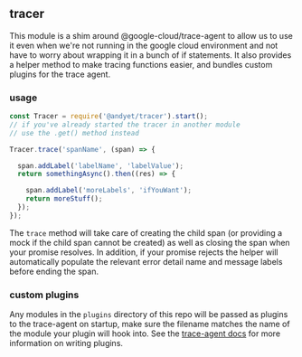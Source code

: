 ## tracer

This module is a shim around @google-cloud/trace-agent to allow us to use it even when we're not running in the google cloud environment and not have to worry about wrapping it in a bunch of if statements. It also provides a helper method to make tracing functions easier, and bundles custom plugins for the trace agent.

### usage

```js
const Tracer = require('@andyet/tracer').start();
// if you've already started the tracer in another module
// use the .get() method instead

Tracer.trace('spanName', (span) => {

  span.addLabel('labelName', 'labelValue');
  return somethingAsync().then((res) => {

    span.addLabel('moreLabels', 'ifYouWant');
    return moreStuff();
  });
});
```

The `trace` method will take care of creating the child span (or providing a mock if the child span cannot be created) as well as closing the span when your promise resolves. In addition, if your promise rejects the helper will automatically populate the relevant error detail name and message labels before ending the span.

### custom plugins

Any modules in the `plugins` directory of this repo will be passed as plugins to the trace-agent on startup, make sure the filename matches the name of the module your plugin will hook into. See the [trace-agent docs](https://github.com/GoogleCloudPlatform/cloud-trace-nodejs/blob/master/doc/plugin-guide.md) for more information on writing plugins.
